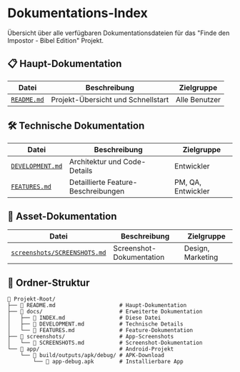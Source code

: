 # Dokumentations-Index

Übersicht über alle verfügbaren Dokumentationsdateien für das "Finde den Impostor - Bibel Edition" Projekt.

## 📋 Haupt-Dokumentation

| Datei | Beschreibung | Zielgruppe |
|-------|--------------|------------|
| [`README.md`](../README.md) | Projekt-Übersicht und Schnellstart | Alle Benutzer |

## 🛠️ Technische Dokumentation

| Datei | Beschreibung | Zielgruppe |
|-------|--------------|------------|
| [`DEVELOPMENT.md`](DEVELOPMENT.md) | Architektur und Code-Details | Entwickler |
| [`FEATURES.md`](FEATURES.md) | Detaillierte Feature-Beschreibungen | PM, QA, Entwickler |

## 📱 Asset-Dokumentation

| Datei | Beschreibung | Zielgruppe |
|-------|--------------|------------|
| [`screenshots/SCREENSHOTS.md`](../screenshots/SCREENSHOTS.md) | Screenshot-Dokumentation | Design, Marketing |

## 📂 Ordner-Struktur

```
📁 Projekt-Root/
├── 📄 README.md                    # Haupt-Dokumentation
├── 📁 docs/                        # Erweiterte Dokumentation
│   ├── 📄 INDEX.md                 # Diese Datei
│   ├── 📄 DEVELOPMENT.md           # Technische Details
│   └── 📄 FEATURES.md              # Feature-Dokumentation
├── 📁 screenshots/                 # App-Screenshots
│   └── 📄 SCREENSHOTS.md           # Screenshot-Dokumentation
└── 📁 app/                         # Android-Projekt
    └── 📁 build/outputs/apk/debug/ # APK-Download
        └── 📄 app-debug.apk        # Installierbare App
```